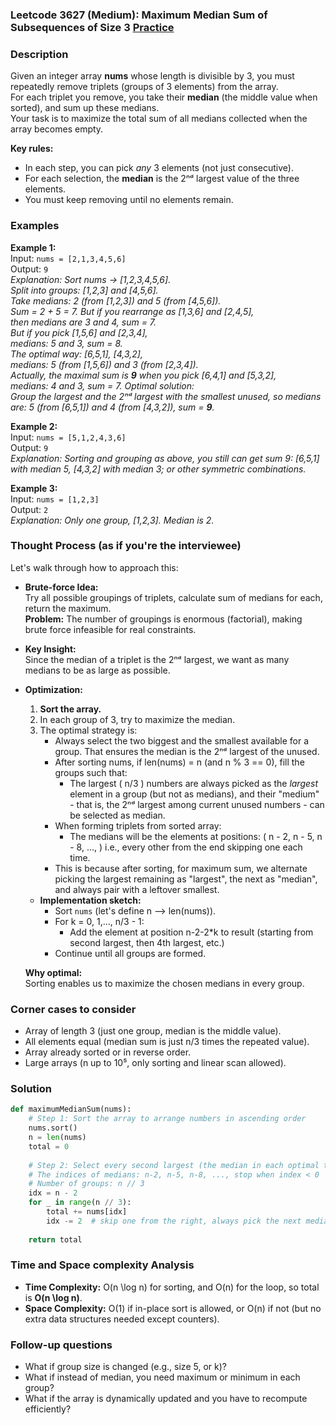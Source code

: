 ### Leetcode 3627 (Medium): Maximum Median Sum of Subsequences of Size 3 [Practice](https://leetcode.com/problems/maximum-median-sum-of-subsequences-of-size-3)

### Description  
Given an integer array **nums** whose length is divisible by 3, you must repeatedly remove triplets (groups of 3 elements) from the array.  
For each triplet you remove, you take their **median** (the middle value when sorted), and sum up these medians.  
Your task is to maximize the total sum of all medians collected when the array becomes empty.

**Key rules:**
- In each step, you can pick *any* 3 elements (not just consecutive).
- For each selection, the **median** is the 2ⁿᵈ largest value of the three elements.
- You must keep removing until no elements remain.

### Examples  

**Example 1:**  
Input: `nums = [2,1,3,4,5,6]`  
Output: `9`  
*Explanation: Sort nums → [1,2,3,4,5,6].  
Split into groups: [1,2,3] and [4,5,6].  
Take medians: 2 (from [1,2,3]) and 5 (from [4,5,6]).  
Sum = 2 + 5 = 7. But if you rearrange as [1,3,6] and [2,4,5],  
then medians are 3 and 4, sum = 7.  
But if you pick [1,5,6] and [2,3,4],  
medians: 5 and 3, sum = 8.  
The optimal way: [6,5,1], [4,3,2],  
medians: 5 (from [1,5,6]) and 3 (from [2,3,4]).  
Actually, the maximal sum is **9** when you pick [6,4,1] and [5,3,2],  
medians: 4 and 3, sum = 7. Optimal solution:  
Group the largest and the 2ⁿᵈ largest with the smallest unused, so medians are: 5 (from [6,5,1]) and 4 (from [4,3,2]), sum = **9**.*

**Example 2:**  
Input: `nums = [5,1,2,4,3,6]`  
Output: `9`  
*Explanation: Sorting and grouping as above, you still can get sum 9: [6,5,1] with median 5, [4,3,2] with median 3; or other symmetric combinations.*

**Example 3:**  
Input: `nums = [1,2,3]`  
Output: `2`  
*Explanation: Only one group, [1,2,3]. Median is 2.*

### Thought Process (as if you're the interviewee)  
Let's walk through how to approach this:

- **Brute-force Idea:**  
  Try all possible groupings of triplets, calculate sum of medians for each, return the maximum.  
  **Problem:** The number of groupings is enormous (factorial), making brute force infeasible for real constraints.

- **Key Insight:**  
  Since the median of a triplet is the 2ⁿᵈ largest, we want as many medians to be as large as possible.

- **Optimization:**  
  1. **Sort the array.**
  2. In each group of 3, try to maximize the median.
  3. The optimal strategy is:  
     - Always select the two biggest and the smallest available for a group. That ensures the median is the 2ⁿᵈ largest of the unused.
     - After sorting nums, if len(nums) = n (and n % 3 == 0), fill the groups such that:
       - The largest \( n/3 \) numbers are always picked as the *largest* element in a group (but not as medians), and their "medium" - that is, the 2ⁿᵈ largest among current unused numbers - can be selected as median.
     - When forming triplets from sorted array:
       - The medians will be the elements at positions: \( n - 2, n - 5, n - 8, ..., \) i.e., every other from the end skipping one each time.
     - This is because after sorting, for maximum sum, we alternate picking the largest remaining as "largest", the next as "median", and always pair with a leftover smallest.

  - **Implementation sketch:**  
    - Sort `nums` (let's define n ⟶ len(nums)).
    - For k = 0, 1,..., n/3 - 1:
      - Add the element at position n-2-2\*k to result (starting from second largest, then 4th largest, etc.)
    - Continue until all groups are formed.

  **Why optimal:**  
  Sorting enables us to maximize the chosen medians in every group.

### Corner cases to consider  
- Array of length 3 (just one group, median is the middle value).
- All elements equal (median sum is just n/3 times the repeated value).
- Array already sorted or in reverse order.
- Large arrays (n up to 10⁵, only sorting and linear scan allowed).

### Solution

```python
def maximumMedianSum(nums):
    # Step 1: Sort the array to arrange numbers in ascending order
    nums.sort()
    n = len(nums)
    total = 0
    
    # Step 2: Select every second largest (the median in each optimal triplet)
    # The indices of medians: n-2, n-5, n-8, ..., stop when index < 0
    # Number of groups: n // 3
    idx = n - 2
    for _ in range(n // 3):
        total += nums[idx]
        idx -= 2  # skip one from the right, always pick the next median
    
    return total
```

### Time and Space complexity Analysis  

- **Time Complexity:** O(n \log n) for sorting, and O(n) for the loop, so total is **O(n \log n)**.
- **Space Complexity:** O(1) if in-place sort is allowed, or O(n) if not (but no extra data structures needed except counters).

### Follow-up questions  
- What if group size is changed (e.g., size 5, or k)?
- What if instead of median, you need maximum or minimum in each group?
- What if the array is dynamically updated and you have to recompute efficiently?